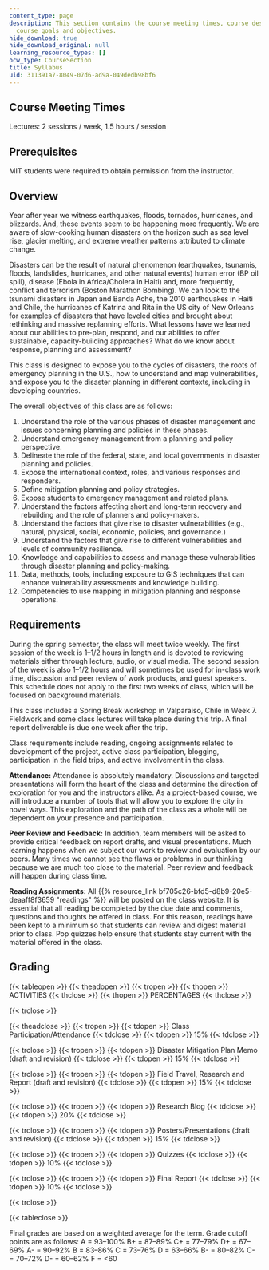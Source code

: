 ```yaml
---
content_type: page
description: This section contains the course meeting times, course description and
  course goals and objectives.
hide_download: true
hide_download_original: null
learning_resource_types: []
ocw_type: CourseSection
title: Syllabus
uid: 311391a7-8049-07d6-ad9a-049dedb98bf6
---
```


Course Meeting Times
--------------------

Lectures: 2 sessions / week, 1.5 hours / session

Prerequisites
-------------

MIT students were required to obtain permission from the instructor.

Overview
--------

Year after year we witness earthquakes, floods, tornados, hurricanes, and blizzards. And, these events seem to be happening more frequently. We are aware of slow-cooking human disasters on the horizon such as sea level rise, glacier melting, and extreme weather patterns attributed to climate change.

Disasters can be the result of natural phenomenon (earthquakes, tsunamis, floods, landslides, hurricanes, and other natural events) human error (BP oil spill), disease (Ebola in Africa/Cholera in Haiti) and, more frequently, conflict and terrorism (Boston Marathon Bombing). We can look to the tsunami disasters in Japan and Banda Ache, the 2010 earthquakes in Haiti and Chile, the hurricanes of Katrina and Rita in the US city of New Orleans for examples of disasters that have leveled cities and brought about rethinking and massive replanning efforts. What lessons have we learned about our abilities to pre-plan, respond, and our abilities to offer sustainable, capacity-building approaches? What do we know about response, planning and assessment?

This class is designed to expose you to the cycles of disasters, the roots of emergency planning in the U.S., how to understand and map vulnerabilities, and expose you to the disaster planning in different contexts, including in developing countries.

The overall objectives of this class are as follows:

1.  Understand the role of the various phases of disaster management and issues concerning planning and policies in these phases.
2.  Understand emergency management from a planning and policy perspective.
3.  Delineate the role of the federal, state, and local governments in disaster planning and policies.
4.  Expose the international context, roles, and various responses and responders.
5.  Define mitigation planning and policy strategies.
6.  Expose students to emergency management and related plans.
7.  Understand the factors affecting short and long-term recovery and rebuilding and the role of planners and policy-makers.
8.  Understand the factors that give rise to disaster vulnerabilities (e.g., natural, physical, social, economic, policies, and governance.)
9.  Understand the factors that give rise to different vulnerabilities and levels of community resilience.
10.  Knowledge and capabilities to assess and manage these vulnerabilities through disaster planning and policy-making.
11.  Data, methods, tools, including exposure to GIS techniques that can enhance vulnerability assessments and knowledge building.
12.  Competencies to use mapping in mitigation planning and response operations.

Requirements
------------

During the spring semester, the class will meet twice weekly. The first session of the week is 1–1/2 hours in length and is devoted to reviewing materials either through lecture, audio, or visual media. The second session of the week is also 1–1/2 hours and will sometimes be used for in-class work time, discussion and peer review of work products, and guest speakers. This schedule does not apply to the first two weeks of class, which will be focused on background materials.

This class includes a Spring Break workshop in Valparaíso, Chile in Week 7. Fieldwork and some class lectures will take place during this trip. A final report deliverable is due one week after the trip.

Class requirements include reading, ongoing assignments related to development of the project, active class participation, blogging, participation in the field trips, and active involvement in the class.

**Attendance:** Attendance is absolutely mandatory. Discussions and targeted presentations will form the heart of the class and determine the direction of exploration for you and the instructors alike. As a project-based course, we will introduce a number of tools that will allow you to explore the city in novel ways. This exploration and the path of the class as a whole will be dependent on your presence and participation.

**Peer Review and Feedback:** In addition, team members will be asked to provide critical feedback on report drafts, and visual presentations. Much learning happens when we subject our work to review and evaluation by our peers. Many times we cannot see the flaws or problems in our thinking because we are much too close to the material. Peer review and feedback will happen during class time.

**Reading Assignments:** All {{% resource_link bf705c26-bfd5-d8b9-20e5-deaaff8f3659 "readings" %}} will be posted on the class website. It is essential that all reading be completed by the due date and comments, questions and thoughts be offered in class. For this reason, readings have been kept to a minimum so that students can review and digest material prior to class. Pop quizzes help ensure that students stay current with the material offered in the class.

Grading
-------

{{< tableopen >}}
{{< theadopen >}}
{{< tropen >}}
{{< thopen >}}
ACTIVITIES
{{< thclose >}}
{{< thopen >}}
PERCENTAGES
{{< thclose >}}

{{< trclose >}}

{{< theadclose >}}
{{< tropen >}}
{{< tdopen >}}
Class Participation/Attendance
{{< tdclose >}}
{{< tdopen >}}
15%
{{< tdclose >}}

{{< trclose >}}
{{< tropen >}}
{{< tdopen >}}
Disaster Mitigation Plan Memo (draft and revision)
{{< tdclose >}}
{{< tdopen >}}
15%
{{< tdclose >}}

{{< trclose >}}
{{< tropen >}}
{{< tdopen >}}
Field Travel, Research and Report (draft and revision)
{{< tdclose >}}
{{< tdopen >}}
15%
{{< tdclose >}}

{{< trclose >}}
{{< tropen >}}
{{< tdopen >}}
Research Blog
{{< tdclose >}}
{{< tdopen >}}
20%
{{< tdclose >}}

{{< trclose >}}
{{< tropen >}}
{{< tdopen >}}
Posters/Presentations (draft and revision)
{{< tdclose >}}
{{< tdopen >}}
15%
{{< tdclose >}}

{{< trclose >}}
{{< tropen >}}
{{< tdopen >}}
Quizzes
{{< tdclose >}}
{{< tdopen >}}
10%
{{< tdclose >}}

{{< trclose >}}
{{< tropen >}}
{{< tdopen >}}
Final Report
{{< tdclose >}}
{{< tdopen >}}
10%
{{< tdclose >}}

{{< trclose >}}

{{< tableclose >}}

Final grades are based on a weighted average for the term. Grade cutoff points are as follows: A = 93–100% B+ = 87–89% C+ = 77–79% D+ = 67–69% A- = 90–92% B = 83–86% C = 73–76% D = 63–66% B- = 80–82% C- = 70–72% D- = 60–62% F = \<60